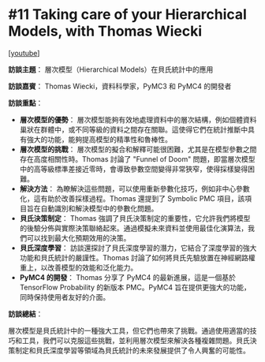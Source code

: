 # #11 Taking care of your Hierarchical Models, with Thomas Wiecki

\[[youtube](https://www.youtube.com/watch?v=faEJE9ZYSWI\&ab_channel=LearningBayesianStatistics)]

**訪談主題**： 層次模型（Hierarchical Models）在貝氏統計中的應用

**訪談嘉賓**： Thomas Wiecki，資料科學家，PyMC3 和 PyMC4 的開發者

**訪談重點**：

* **層次模型的優勢**： 層次模型能夠有效地處理資料中的層次結構，例如個體資料巢狀在群體中，或不同等級的資料之間存在關聯。這使得它們在統計推斷中具有強大的功能，能夠提高模型的精準性和魯棒性。
* **層次模型的挑戰**： 層次模型的擬合和解釋可能很困難，尤其是在模型參數之間存在高度相關性時。Thomas 討論了 "Funnel of Doom" 問題，即當層次模型中的高等級標準差接近零時，會導致參數空間變得非常狹窄，使得採樣變得困難。
* **解決方法**： 為瞭解決這些問題，可以使用重新參數化技巧，例如非中心參數化，這有助於改善採樣過程。Thomas 還提到了 Symbolic PMC 項目，該項目旨在自動識別和解決模型中的參數化問題。
* **貝氏決策制定**： Thomas 強調了貝氏決策制定的重要性，它允許我們將模型的後驗分佈與實際決策聯絡起來。通過模擬未來資料並使用最佳化演算法，我們可以找到最大化預期效用的決策。
* **貝氏深度學習**： 訪談還探討了貝氏深度學習的潛力，它結合了深度學習的強大功能和貝氏統計的嚴謹性。Thomas 討論了如何將貝氏先驗放置在神經網路權重上，以改善模型的效能和泛化能力。
* **PyMC4 的開發**： Thomas 分享了 PyMC4 的最新進展，這是一個基於 TensorFlow Probability 的新版本 PMC。PyMC4 旨在提供更強大的功能，同時保持使用者友好的介面。

**訪談總結**：

層次模型是貝氏統計中的一種強大工具，但它們也帶來了挑戰。通過使用適當的技巧和工具，我們可以克服這些挑戰，並利用層次模型來解決各種複雜問題。貝氏決策制定和貝氏深度學習等領域為貝氏統計的未來發展提供了令人興奮的可能性。
